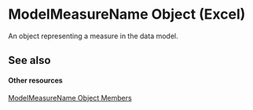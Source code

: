 
# ModelMeasureName Object (Excel)

An object representing a measure in the data model. 


## See also


#### Other resources


[ModelMeasureName Object Members](64d9060d-6066-b06b-8cc5-f94efe591185.md)

